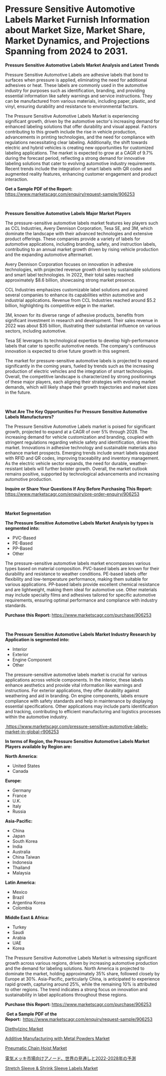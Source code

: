 <p><h1>Pressure Sensitive Automotive Labels Market Furnish Information about Market Size, Market Share, Market Dynamics, and Projections Spanning from 2024 to 2031.</h1></p><p><strong>Pressure Sensitive Automotive Labels Market Analysis and Latest Trends</strong></p>
<p><p>Pressure Sensitive Automotive Labels are adhesive labels that bond to surfaces when pressure is applied, eliminating the need for additional adhesives or heat. These labels are commonly used in the automotive industry for purposes such as identification, branding, and providing essential information like safety warnings and service instructions. They can be manufactured from various materials, including paper, plastic, and vinyl, ensuring durability and resistance to environmental factors.</p><p>The Pressure Sensitive Automotive Labels Market is experiencing significant growth, driven by the automotive sector's increasing demand for enhanced labeling solutions that offer durability and visual appeal. Factors contributing to this growth include the rise in vehicle production, advancements in printing technologies, and the need for compliance with regulations necessitating clear labeling. Additionally, the shift towards electric and hybrid vehicles is creating new opportunities for customized labeling applications. The market is expected to grow at a CAGR of 9.7% during the forecast period, reflecting a strong demand for innovative labeling solutions that cater to evolving automotive industry requirements. Recent trends include the integration of smart labels with QR codes and augmented reality features, enhancing customer engagement and product interaction.</p></p>
<p><strong>Get a Sample PDF of the Report:&nbsp;</strong> <a href="https://www.marketscagr.com/enquiry/request-sample/906253">https://www.marketscagr.com/enquiry/request-sample/906253</a></p>
<p>&nbsp;</p>
<p><strong>Pressure Sensitive Automotive Labels Major Market Players</strong></p>
<p><p>The pressure-sensitive automotive labels market features key players such as CCL Industries, Avery Dennison Corporation, Tesa SE, and 3M, which dominate the landscape with their advanced technologies and extensive product offerings. These companies provide a variety of labels for automotive applications, including branding, safety, and instruction labels, contributing to an annual market growth driven by rising vehicle production and the expanding automotive aftermarket.</p><p>Avery Dennison Corporation focuses on innovation in adhesive technologies, with projected revenue growth driven by sustainable solutions and smart label technologies. In 2022, their total sales reached approximately $8.6 billion, showcasing strong market presence.</p><p>CCL Industries emphasizes customizable label solutions and acquired several companies to enhance its capabilities within automotive and industrial applications. Revenue from CCL Industries reached around $5.2 billion, highlighting its competitive edge in the market.</p><p>3M, known for its diverse range of adhesive products, benefits from significant investment in research and development. Their sales revenue in 2022 was about $35 billion, illustrating their substantial influence on various sectors, including automotive.</p><p>Tesa SE leverages its technological expertise to develop high-performance labels that cater to specific automotive needs. The company's continuous innovation is expected to drive future growth in this segment.</p><p>The market for pressure-sensitive automotive labels is projected to expand significantly in the coming years, fueled by trends such as the increasing production of electric vehicles and the integration of smart technologies. Overall, the competitive landscape is characterized by strong positionings of these major players, each aligning their strategies with evolving market demands, which will likely shape their growth trajectories and market sizes in the future.</p></p>
<p>&nbsp;</p>
<p><strong>What Are The Key Opportunities For Pressure Sensitive Automotive Labels Manufacturers?</strong></p>
<p><p>The Pressure Sensitive Automotive Labels market is poised for significant growth, projected to expand at a CAGR of over 5% through 2028. The increasing demand for vehicle customization and branding, coupled with stringent regulations regarding vehicle safety and identification, drives this market. Innovations in adhesive technology and sustainable materials also enhance market prospects. Emerging trends include smart labels equipped with RFID and QR codes, improving traceability and inventory management. As the electric vehicle sector expands, the need for durable, weather-resistant labels will further bolster growth. Overall, the market outlook remains positive, supported by technological advancements and increasing automotive production.</p></p>
<p><strong>Inquire or Share Your Questions If Any Before Purchasing This Report:</strong> <a href="https://www.marketscagr.com/enquiry/pre-order-enquiry/906253">https://www.marketscagr.com/enquiry/pre-order-enquiry/906253</a></p>
<p>&nbsp;</p>
<p><strong>Market Segmentation</strong></p>
<p><strong>The Pressure Sensitive Automotive Labels Market Analysis by types is segmented into:</strong></p>
<p><ul><li>PVC-Based</li><li>PE-Based</li><li>PP-Based</li><li>Other</li></ul></p>
<p><p>The pressure-sensitive automotive labels market encompasses various types based on material composition. PVC-based labels are known for their durability and resistance to weather conditions. PE-based labels offer flexibility and low-temperature performance, making them suitable for various applications. PP-based labels provide excellent chemical resistance and are lightweight, making them ideal for automotive use. Other materials may include specialty films and adhesives tailored for specific automotive requirements, ensuring optimal performance and compliance with industry standards.</p></p>
<p><strong>Purchase this Report:&nbsp;</strong><a href="https://www.marketscagr.com/purchase/906253">https://www.marketscagr.com/purchase/906253</a></p>
<p>&nbsp;</p>
<p><strong>The Pressure Sensitive Automotive Labels Market Industry Research by Application is segmented into:</strong></p>
<p><ul><li>Interior</li><li>Exterior</li><li>Engine Component</li><li>Other</li></ul></p>
<p><p>The pressure-sensitive automotive labels market is crucial for various applications across vehicle components. In the interior, these labels enhance aesthetics and provide vital information like warnings and instructions. For exterior applications, they offer durability against weathering and aid in branding. On engine components, labels ensure compliance with safety standards and help in maintenance by displaying essential specifications. Other applications may include parts identification and tracking, contributing to efficient manufacturing and logistics processes within the automotive industry.</p></p>
<p><a href="https://www.marketscagr.com/pressure-sensitive-automotive-labels-market-in-global-r906253">&nbsp;https://www.marketscagr.com/pressure-sensitive-automotive-labels-market-in-global-r906253</a></p>
<p><strong>In terms of Region, the Pressure Sensitive Automotive Labels Market Players available by Region are:</strong></p>
<p>
    <p> <strong> North America: </strong>
        <ul>
            <li>United States</li>
            <li>Canada</li>
        </ul>
        </p> 
    <p> <strong> Europe: </strong>
        <ul>
            <li>Germany</li>
            <li>France</li>
            <li>U.K.</li>
            <li>Italy</li>
            <li>Russia</li>
        </ul>
        </p> 
    <p> <strong> Asia-Pacific: </strong>
        <ul>
            <li>China</li>
            <li>Japan</li>
            <li>South Korea</li>
            <li>India</li>
            <li>Australia</li>
            <li>China Taiwan</li>
            <li>Indonesia</li>
            <li>Thailand</li>
            <li>Malaysia</li>
        </ul>
        </p> 
    <p> <strong> Latin America: </strong>
        <ul>
            <li>Mexico</li>
            <li>Brazil</li>
            <li>Argentina Korea</li>
            <li>Colombia</li>
        </ul>
        </p> 
    <p> <strong> Middle East & Africa: </strong>
        <ul>
            <li>Turkey</li>
            <li>Saudi</li>
            <li>Arabia</li>
            <li>UAE</li>
            <li>Korea</li>
        </ul>
    </p>
    </p>
<p><p>The Pressure Sensitive Automotive Labels Market is witnessing significant growth across various regions, driven by increasing automotive production and the demand for labeling solutions. North America is projected to dominate the market, holding approximately 35% share, followed closely by Europe at 30%. Asia-Pacific, particularly China, is anticipated to experience rapid growth, capturing around 25%, while the remaining 10% is attributed to other regions. The trend indicates a strong focus on innovation and sustainability in label applications throughout these regions.</p></p>
<p><strong>Purchase this Report: </strong><a href="https://www.marketscagr.com/purchase/906253">https://www.marketscagr.com/purchase/906253</a></p>
<p>&nbsp;<strong>Get a Sample PDF of the Report:&nbsp;&nbsp;</strong><a href="https://www.marketscagr.com/enquiry/request-sample/906253">https://www.marketscagr.com/enquiry/request-sample/906253</a></p>
<p><strong></strong></p>
<p><p><a href="https://issuu.com/reportprime-2/docs/diethylzinc-market-size-2030.pptx_e7b4cdd080d2be">Diethylzinc Market</a></p><p><a href="https://issuu.com/reportprime-2/docs/additive-manufacturing-with-metal-p_691a93bb852f5d">Additive Manufacturing with Metal Powders Market</a></p><p><a href="https://medium.com/@raleciabridges8/the-pneumatic-chain-hoist-market-industry-provides-a-comprehensive-and-current-analysis-of-the-8fcc740cb07c">Pneumatic Chain Hoist Market</a></p><p><a href="https://medium.com/@davidowell8/anodes-for-electroplating-market-global-outlook-and-forecast-2022-2028-market-%E3%81%AF-%E3%82%B3%E3%82%B9%E3%83%88%E7%AE%A1%E7%90%86%E3%81%A8%E5%8A%B9%E7%8E%87%E5%90%91%E4%B8%8A%E3%82%92%E5%84%AA%E5%85%88%E3%81%97%E3%81%BE%E3%81%99-121c813bc87f">電気メッキ市場向けアノード、世界の見通しと2022-2028年の予測</a></p><p><a href="https://www.linkedin.com/pulse/stretch-sleeve-shrink-labels-market-trends-detailed-study-its-toxze?trackingId=t2MaKu0gSLCJTWRwitGWWw%3D%3D">Stretch Sleeve & Shrink Sleeve Labels Market</a></p></p>